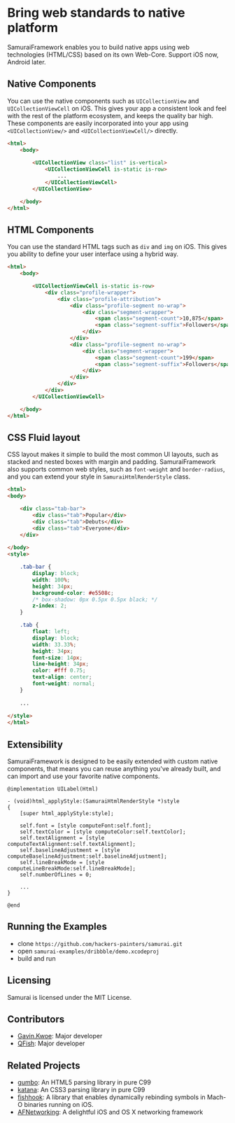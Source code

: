 Bring web standards to native platform
======================================

SamuraiFramework enables you to build native apps using web technologies (HTML/CSS) based on its own Web-Core. Support iOS now, Android later.

## Native Components

You can use the native components such as `UICollectionView` and `UICollectionViewCell` on iOS. This gives your app a consistent look and feel with the rest of the platform ecosystem, and keeps the quality bar high. These components are easily incorporated into your app using `<UICollectionView/>` and `<UICollectionViewCell/>` directly.

```html
<html>
	<body>
		
		<UICollectionView class="list" is-vertical>
			<UICollectionViewCell is-static is-row>
				...
			</UICollectionViewCell>
		</UICollectionView>

	</body>
</html>
```

## HTML Components

You can use the standard HTML tags such as `div` and `img` on iOS. This gives you ability to define your user interface using a hybrid way.

```html
<html>
	<body>

		<UICollectionViewCell is-static is-row>
			<div class="profile-wrapper">
				<div class="profile-attribution">
					<div class="profile-segment no-wrap">
						<div class="segment-wrapper">
							<span class="segment-count">10,875</span>
							<span class="segment-suffix">Followers</span>
						</div>
					</div>
					<div class="profile-segment no-wrap">
						<div class="segment-wrapper">
							<span class="segment-count">199</span>
							<span class="segment-suffix">Followers</span>
						</div>
					</div>
				</div>
			</div>
		</UICollectionViewCell>

	</body>
</html>
```

## CSS Fluid layout 

CSS layout makes it simple to build the most common UI layouts, such as stacked and nested boxes with margin and padding. SamuraiFramework also supports common web styles, such as `font-weight` and `border-radius`, and you can extend your style in `SamuraiHtmlRenderStyle` class.

```html
<html>
<body>

	<div class="tab-bar">
		<div class="tab">Popular</div>
		<div class="tab">Debuts</div>
		<div class="tab">Everyone</div>
	</div>
	
</body>
<style>

	.tab-bar {
		display: block;
		width: 100%;
		height: 34px;
		background-color: #e5508c;
		/* box-shadow: 0px 0.5px 0.5px black; */
		z-index: 2;
	}

	.tab {
		float: left;
		display: block;
		width: 33.33%;
		height: 34px;
		font-size: 14px;
		line-height: 34px;
		color: #fff 0.75;
		text-align: center;
		font-weight: normal;
	}
	
	...
	
</style>
</html>

```

## Extensibility

SamuraiFramework is designed to be easily extended with custom native components, that means you can reuse anything you've already built, and can import and use your favorite native components.

```objc
@implementation UILabel(Html)

- (void)html_applyStyle:(SamuraiHtmlRenderStyle *)style
{
	[super html_applyStyle:style];

	self.font = [style computeFont:self.font];
	self.textColor = [style computeColor:self.textColor];
	self.textAlignment = [style computeTextAlignment:self.textAlignment];
	self.baselineAdjustment = [style computeBaselineAdjustment:self.baselineAdjustment];
	self.lineBreakMode = [style computeLineBreakMode:self.lineBreakMode];
	self.numberOfLines = 0;
	
	...
}

@end
```

## Running the Examples

- clone `https://github.com/hackers-painters/samurai.git`
- open `samurai-examples/dribbble/demo.xcodeproj`
- build and run

## Licensing

Samurai is licensed under the MIT License.

## Contributors

* [Gavin.Kwoe](https://github.com/gavinkwoe): Major developer
* [QFish](https://github.com/qfish): Major developer

## Related Projects

* [gumbo](https://github.com/google/gumbo-parser): An HTML5 parsing library in pure C99
* [katana](https://github.com/): An CSS3 parsing library in pure C99
* [fishhook](https://github.com/facebook/fishhook): A library that enables dynamically rebinding symbols in Mach-O binaries running on iOS.
* [AFNetworking](https://github.com/AFNetworking/AFNetworking): A delightful iOS and OS X networking framework
